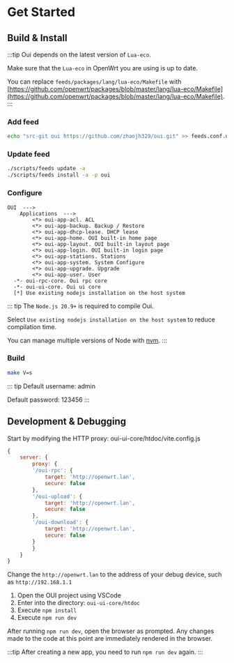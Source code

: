 # Get Started

## Build & Install

:::tip
Oui depends on the latest version of `Lua-eco`.

Make sure that the `Lua-eco` in OpenWrt you are using is up to date.

You can replace `feeds/packages/lang/lua-eco/Makefile` with
[https://github.com/openwrt/packages/blob/master/lang/lua-eco/Makefile](https://github.com/openwrt/packages/blob/master/lang/lua-eco/Makefile).
:::

### Add feed

``` bash
echo "src-git oui https://github.com/zhaojh329/oui.git" >> feeds.conf.default
```

### Update feed

``` bash
./scripts/feeds update -a
./scripts/feeds install -a -p oui
```

### Configure

```
OUI  --->
    Applications  --->
        <*> oui-app-acl. ACL
        <*> oui-app-backup. Backup / Restore
        <*> oui-app-dhcp-lease. DHCP lease
        <*> oui-app-home. OUI built-in home page
        <*> oui-app-layout. OUI built-in layout page
        <*> oui-app-login. OUI built-in login page
        <*> oui-app-stations. Stations
        <*> oui-app-system. System Configure
        <*> oui-app-upgrade. Upgrade
        <*> oui-app-user. User
  -*- oui-rpc-core. Oui rpc core
  -*- oui-ui-core. Oui ui core
  [*] Use existing nodejs installation on the host system
```

::: tip
The `Node.js 20.9+` is required to compile Oui.

Select `Use existing nodejs installation on the host system` to reduce compilation time.

You can manage multiple versions of Node with [nvm](https://github.com/nvm-sh/nvm).
:::

### Build

``` bash
make V=s
```

::: tip
Default username: admin

Default password: 123456
:::

## Development & Debugging

Start by modifying the HTTP proxy: oui-ui-core/htdoc/vite.config.js
```js
{
    server: {
        proxy: {
        '/oui-rpc': {
            target: 'http://openwrt.lan',
            secure: false
        },
        '/oui-upload': {
            target: 'http://openwrt.lan',
            secure: false
        },
        '/oui-download': {
            target: 'http://openwrt.lan',
            secure: false
        }
        }
    }
}
```
Change the `http://openwrt.lan` to the address of your debug device, such as `http://192.168.1.1`

1. Open the OUI project using VSCode
2. Enter into the directory: `oui-ui-core/htdoc`
3. Execute `npm install`
4. Execute `npm run dev`

After running `npm run dev`, open the browser as prompted. Any changes made to the code at this point are immediately rendered in the browser.

:::tip
After creating a new app, you need to run `npm run dev` again.
:::
